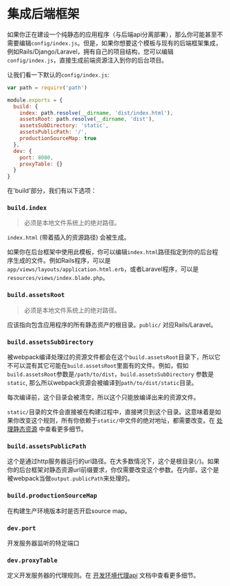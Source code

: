 # 集成后端框架

如果你正在建设一个纯静态的应用程序（与后端api分离部署），那么你可能甚至不需要编辑`config/index.js`。但是，如果你想要这个模板与现有的后端框架集成，例如Rails/Django/Laravel，拥有自己的项目结构，您可以编辑`config/index.js`，直接生成前端资源注入到你的后台项目。

让我们看一下默认的`config/index.js`:

``` js
var path = require('path')

module.exports = {
  build: {
    index: path.resolve(__dirname, 'dist/index.html'),
    assetsRoot: path.resolve(__dirname, 'dist'),
    assetsSubDirectory: 'static',
    assetsPublicPath: '/',
    productionSourceMap: true
  },
  dev: {
    port: 8080,
    proxyTable: {}
  }
}
```

在'build'部分，我们有以下选项：

### `build.index`

> 必须是本地文件系统上的绝对路径。

`index.html` (带着插入的资源路径) 会被生成。

如果你在后台框架中使用此模板，你可以编辑`index.html`路径指定到你的后台程序生成的文件。例如Rails程序，可以是`app/views/layouts/application.html.erb`，或者Laravel程序，可以是`resources/views/index.blade.php`。

### `build.assetsRoot`

> 必须是本地文件系统上的绝对路径。

应该指向包含应用程序的所有静态资产的根目录。`public/` 对应Rails/Laravel。

### `build.assetsSubDirectory`

被webpack编译处理过的资源文件都会在这个`build.assetsRoot`目录下，所以它不可以混有其它可能在`build.assetsRoot`里面有的文件。例如，假如`build.assetsRoot`参数是`/path/to/dist`，`build.assetsSubDirectory` 参数是 `static`, 那么所以webpack资源会被编译到`path/to/dist/static`目录。

每次编译前，这个目录会被清空，所以这个只能放编译出来的资源文件。

`static/`目录的文件会直接被在构建过程中，直接拷贝到这个目录。这意味着是如果你改变这个规则，所有你依赖于`static/`中文件的绝对地址，都需要改变。在 [处理静态资源](static.md) 中查看更多细节。

### `build.assetsPublicPath`

这个是通过http服务器运行的url路径。在大多数情况下，这个是根目录(`/`)。如果你的后台框架对静态资源url前缀要求，你仅需要改变这个参数。在内部，这个是被webpack当做`output.publicPath`来处理的。

### `build.productionSourceMap`

在构建生产环境版本时是否开启source map。

### `dev.port`

开发服务器监听的特定端口

### `dev.proxyTable`

定义开发服务器的代理规则。在 [开发环境代理api](proxy.md) 文档中查看更多细节。
